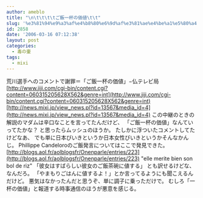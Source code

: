 ```yaml
---
author: ameblo
title: "\n\t\t\t\tご飯一杯の価値\t\t"
slug: '%e3%81%94%e9%a3%af%e4%b8%80%e6%9d%af%e3%81%ae%e4%be%a1%e5%80%a4'
id: 2858
date: '2006-03-16 07:12:38'
layout: post
categories:
  - 毒の壷
tags:
  - mixi
---
```


荒川選手へのコメントで謝罪＝「ご飯一杯の価値」−仏テレビ局 [http://www.jiji.com/cgi-bin/content.cgi?content=060315205628X562&genre=int](http://www.jiji.com/cgi-bin/content.cgi?content=060315205628X562&genre=int) [http://news.mixi.jp/view_news.pl?id=13567&media_id=4](http://news.mixi.jp/view_news.pl?id=13567&media_id=4) この中継のときの解説のマダムは辛口なことを言ってたんだけど、 「ご飯一杯の価値」なんていってたかな？ と思ったらムッシュのほうか。 たしかに浮ついたコメントしてたけどなあ、 でも単に日本びいきというか日本女性びいきというかそんなかんじ。 Phillippe Candeloroのご飯発言についてはここで発見できた。 [http://blogs.aol.fr/aolblogsfr/Onenparle/entries/223](http://blogs.aol.fr/aolblogsfr/Onenparle/entries/223) "elle merite bien son bol de riz" 「彼女はすばらしい彼女のご飯茶碗に値する」 とも訳せるけどな、なんだろ。 「やまもりごはんに値するよ！」とか言ってるようにも聞こえるんだけど。 悪気はなかったんだと思うぞ、単に調子に乗っただけで。 むしろ「一杯の価値」と報道する時事通信のほうが悪意を感じる。